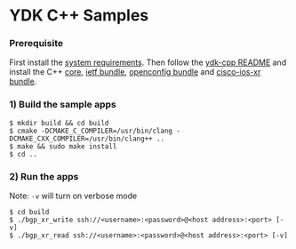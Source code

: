 # YDK C++ Samples

### Prerequisite
First install the [system requirements](https://github.com/CiscoDevNet/ydk-cpp#system-requirements). Then follow the [ydk-cpp README](https://github.com/CiscoDevNet/ydk-cpp) and install the C++ [core](https://github.com/CiscoDevNet/ydk-cpp/blob/master/core), [ietf bundle](https://github.com/CiscoDevNet/ydk-cpp/blob/master/ietf), [openconfig bundle](https://github.com/CiscoDevNet/ydk-cpp/blob/master/openconfig) and [cisco-ios-xr bundle](https://github.com/CiscoDevNet/ydk-cpp/blob/master/ciscp-ios-xr).

### 1) Build the sample apps
```
$ mkdir build && cd build
$ cmake -DCMAKE_C_COMPILER=/usr/bin/clang -DCMAKE_CXX_COMPILER=/usr/bin/clang++ ..
$ make && sudo make install
$ cd ..
```

### 2) Run the apps

Note: `-v` will turn on verbose mode
```
$ cd build
$ ./bgp_xr_write ssh://<username>:<password>@<host address>:<port> [-v]
$ ./bgp_xr_read ssh://<username>:<password>@<host address>:<port> [-v]
```
